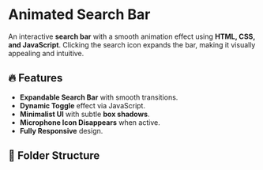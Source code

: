 # Animated Search Bar

An interactive **search bar** with a smooth animation effect using **HTML, CSS, and JavaScript**. Clicking the search icon expands the bar, making it visually appealing and intuitive.

## 🔥 Features
- **Expandable Search Bar** with smooth transitions.
- **Dynamic Toggle** effect via JavaScript.
- **Minimalist UI** with subtle **box shadows**.
- **Microphone Icon Disappears** when active.
- **Fully Responsive** design.

## 📂 Folder Structure
